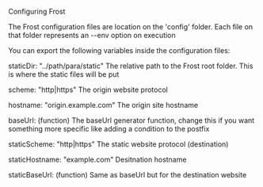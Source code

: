 Configuring Frost

The Frost configuration files are location on the 'config' folder. Each file on that folder represents an --env option on execution

You can export the following variables inside the configuration files:

  staticDir: "../path/para/static"
    The relative path to the Frost root folder. This is where the static files will be put

  scheme: "http|https"
    The origin website protocol

  hostname: "origin.example.com"
    The origin site hostname

  baseUrl: (function)
    The baseUrl generator function, change this if you want something more specific like adding a condition to the postfix

  staticScheme: "http|https"
    The static website protocol (destination)

  staticHostname: "example.com"
    Desitnation hostname

  staticBaseUrl: (function)
    Same as baseUrl but for the destination website
